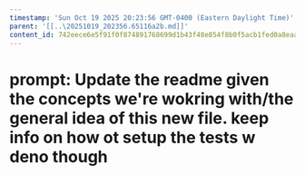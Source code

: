 ```yaml
---
timestamp: 'Sun Oct 19 2025 20:23:56 GMT-0400 (Eastern Daylight Time)'
parent: '[[..\20251019_202356.65116a2b.md]]'
content_id: 742eece6e5f91f0f874891768699d1b43f48e854f8b0f5acb1fed0a8eaa7779f
---
```


# prompt: Update the readme given the concepts we're wokring with/the general idea of this new file. keep info on how ot setup the tests w deno though
